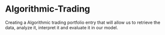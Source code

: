 # Algorithmic-Trading
Creating a Algorithmic trading portfolio entry that will allow us to retrieve the data, analyze it, interpret it and evaluate it in our model.
